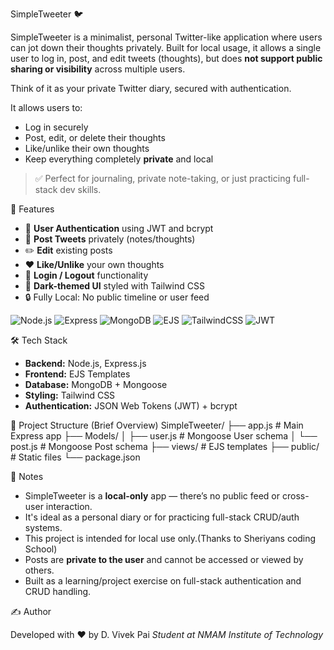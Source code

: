  SimpleTweeter 🐦

SimpleTweeter is a minimalist, personal Twitter-like application where users can jot down their thoughts privately. Built for local usage, it allows a single user to log in, post, and edit tweets (thoughts), but does **not support public sharing or visibility** across multiple users.

Think of it as your private Twitter diary, secured with authentication.

It allows users to:
- Log in securely
- Post, edit, or delete their thoughts
- Like/unlike their own thoughts
- Keep everything completely **private** and local

> ✅ Perfect for journaling, private note-taking, or just practicing full-stack dev skills.

🚀 Features

- 🔐 **User Authentication** using JWT and bcrypt
- 📝 **Post Tweets** privately (notes/thoughts)
- ✏️ **Edit** existing posts
- ❤️ **Like/Unlike** your own thoughts
- 👤 **Login / Logout** functionality
- 🌙 **Dark-themed UI** styled with Tailwind CSS
- 🔒 Fully Local: No public timeline or user feed

![Node.js](https://img.shields.io/badge/Backend-Node.js-brightgreen?logo=node.js)
![Express](https://img.shields.io/badge/Framework-Express.js-lightgrey?logo=express)
![MongoDB](https://img.shields.io/badge/Database-MongoDB-green?logo=mongodb)
![EJS](https://img.shields.io/badge/View-EJS-blue?logo=ejs)
![TailwindCSS](https://img.shields.io/badge/Styling-TailwindCSS-blueviolet?logo=tailwindcss)
![JWT](https://img.shields.io/badge/Auth-JWT-orange?logo=jsonwebtokens)

🛠️ Tech Stack

- **Backend:** Node.js, Express.js
- **Frontend:** EJS Templates
- **Database:** MongoDB + Mongoose
- **Styling:** Tailwind CSS
- **Authentication:** JSON Web Tokens (JWT) + bcrypt


📂 Project Structure (Brief Overview)
SimpleTweeter/
├── app.js # Main Express app
├── Models/
│ ├── user.js # Mongoose User schema
│ └── post.js # Mongoose Post schema
├── views/ # EJS templates
├── public/ # Static files
└── package.json

📌 Notes
- SimpleTweeter is a **local-only** app — there’s no public feed or cross-user interaction.  
- It's ideal as a personal diary or for practicing full-stack CRUD/auth systems.
- This project is intended for local use only.(Thanks to Sheriyans coding School)
- Posts are **private to the user** and cannot be accessed or viewed by others.
- Built as a learning/project exercise on full-stack authentication and CRUD handling.


✍️ Author

Developed with ❤️ by D. Vivek Pai
*Student at NMAM Institute of Technology*

